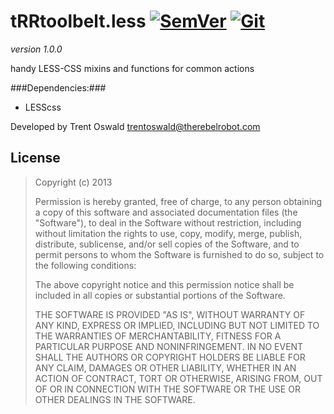 # tRRtoolbelt.less [![SemVer](http://i.imgur.com/r2xZWwz.png "SemVer")](http://semver.org/) [![Git](http://i.imgur.com/NRTqVxe.jpg "Git")](http://nvie.com/posts/a-successful-git-branching-model/)

*version 1.0.0*

handy LESS-CSS mixins and functions for common actions

###Dependencies:###
- LESScss
	
Developed by Trent Oswald <trentoswald@therebelrobot.com>

License
-------

> Copyright (c) 2013 
> 
> Permission is hereby granted, free of charge, to any person obtaining a copy
> of this software and associated documentation files (the "Software"), to deal
> in the Software without restriction, including without limitation the rights
> to use, copy, modify, merge, publish, distribute, sublicense, and/or sell
> copies of the Software, and to permit persons to whom the Software is
> furnished to do so, subject to the following conditions:
> 
> The above copyright notice and this permission notice shall be included in all
> copies or substantial portions of the Software.
> 
> THE SOFTWARE IS PROVIDED "AS IS", WITHOUT WARRANTY OF ANY KIND, EXPRESS OR
> IMPLIED, INCLUDING BUT NOT LIMITED TO THE WARRANTIES OF MERCHANTABILITY,
> FITNESS FOR A PARTICULAR PURPOSE AND NONINFRINGEMENT. IN NO EVENT SHALL THE
> AUTHORS OR COPYRIGHT HOLDERS BE LIABLE FOR ANY CLAIM, DAMAGES OR OTHER
> LIABILITY, WHETHER IN AN ACTION OF CONTRACT, TORT OR OTHERWISE, ARISING FROM,
> OUT OF OR IN CONNECTION WITH THE SOFTWARE OR THE USE OR OTHER DEALINGS IN THE
> SOFTWARE.